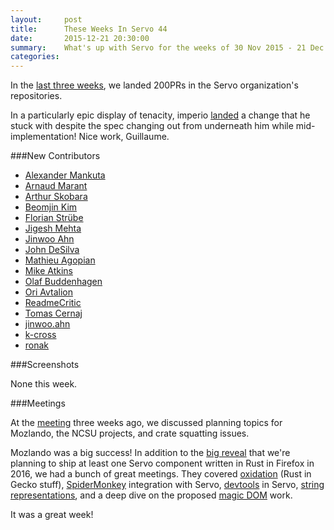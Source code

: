 ```yaml
---
layout:     post
title:      These Weeks In Servo 44
date:       2015-12-21 20:30:00
summary:    What's up with Servo for the weeks of 30 Nov 2015 - 21 Dec 2015
categories:
---
```


In the [last three weeks](https://github.com/pulls?page=1&q=is%3Apr+is%3Amerged+closed%3A2015-11-30..2015-12-21+user%3Aservo), we landed 200PRs in the Servo organization's repositories.

In a particularly epic display of tenacity, imperio [landed](https://github.com/servo/servo/pull/8882) a change that he stuck with despite the spec changing out from underneath him while mid-implementation! Nice work, Guillaume.


###New Contributors

- [Alexander Mankuta](https://github.com/cheba)
- [Arnaud Marant](https://github.com/)
- [Arthur Skobara](https://github.com/)
- [Beomjin Kim](https://github.com/)
- [Florian Strübe](https://github.com/)
- [Jigesh Mehta](https://github.com/)
- [Jinwoo Ahn](https://github.com/)
- [John DeSilva](https://github.com/)
- [Mathieu Agopian](https://github.com/)
- [Mike Atkins](https://github.com/)
- [Olaf Buddenhagen](https://github.com/)
- [Ori Avtalion](https://github.com/)
- [ReadmeCritic](https://github.com/)
- [Tomas Cernaj](https://github.com/)
- [jinwoo.ahn](https://github.com/)
- [k-cross](https://github.com/)
- [ronak](https://github.com/)

###Screenshots

None this week.

###Meetings

At the [meeting](https://github.com/servo/servo/wiki/Meeting-2015-11-30) three weeks ago, we discussed planning topics for Mozlando, the NCSU projects, and crate squatting issues.

Mozlando was a big success! In addition to the [big reveal](https://twitter.com/rustlang/status/674243394240176129) that we're planning to ship at least one Servo component written in Rust in Firefox in 2016, we had a bunch of great meetings. They covered [oxidation](https://github.com/servo/servo/wiki/Mozlando-Oxidation) (Rust in Gecko stuff), [SpiderMonkey](https://github.com/servo/servo/wiki/Mozlando-SM-Servo) integration with Servo, [devtools](https://github.com/servo/servo/wiki/Mozlando-Devtools-Servo) in Servo, [string representations](https://github.com/servo/servo/wiki/Mozlando-Servo-SMStrings), and a deep dive on the proposed [magic DOM](https://github.com/servo/servo/wiki/Mozlando-Servo-MagicDOM) work.

It was a great week!
